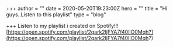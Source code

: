 +++
author = ""
date = 2020-05-20T19:23:00Z
hero = ""
title = "Hi guys..Listen to this playlist"
type = "blog"

+++
Listen to my playlist i created on Spotify!!! [https://open.spotify.com/playlist/2qark2ljFYA7f40lIO0Mqh?](https://open.spotify.com/playlist/2qark2ljFYA7f40lIO0Mqh?)